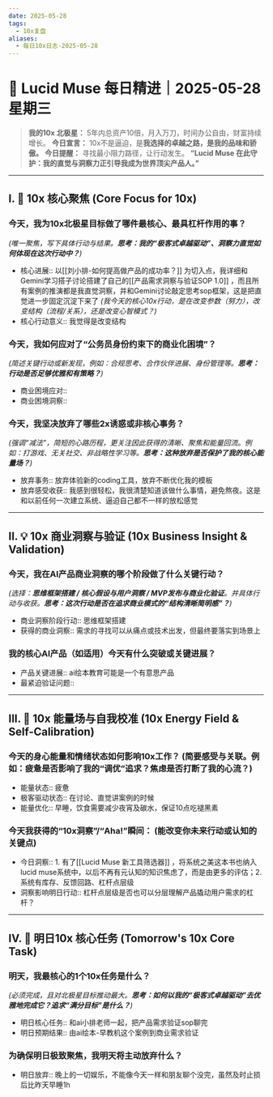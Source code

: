 ```yaml
---
date: 2025-05-28
tags:
  - 10x复盘
aliases:
  - 每日10x日志-2025-05-28
---
```

# 🚀  Lucid Muse 每日精进｜2025-05-28 星期三

> **我的10x 北极星：** 5年内总资产10倍，月入万刀，时间办公自由，财富持续增长。
> **今日宣言：** 10x不是逼迫，是**我选择的卓越之路，是我的品味和骄傲。**
> **今日提醒：** 寻找最小阻力路径，让行动发生。
> **“Lucid Muse 在此守护：我的直觉与洞察力正引导我成为世界顶尖产品人。”**

---

## **I. 🚀 10x 核心聚焦 (Core Focus for 10x)**

### **今天，我为10x北极星目标做了哪件**最核心、最具杠杆作用的事？ 
*(唯一聚焦，写下具体行动与结果。**思考：我的“极客式卓越驱动”、洞察力直觉如何体现在这次行动中？**)*
- 核心进展:: 以[[刘小排-如何提高做产品的成功率？]] 为切入点，我详细和Gemini学习搭子讨论搭建了自己的[[产品需求洞察与验证SOP 1.0]] ，而且所有案例的推演都是我直觉洞察，并和Gemini讨论敲定思考sop框架，这是把直觉进一步固定沉淀下来了
*(我今天的核心10x行动，是在改变参数（努力），改变结构（流程/关系），还是改变心智模式？)*
- 核心行动意义:: 我觉得是改变结构

### **今天，我如何应对了“公务员身份约束下的商业化困境”？** 
*(简述关键行动或新发现，例如：合规思考、合作伙伴进展、身份管理等。**思考：行动是否足够优雅和有策略？**)*
- 商业困境应对:: 
- 商业困境洞察:: 

### **今天，我坚决放弃了哪些2x诱惑或非核心事务？**
*(强调“减法”，简短的心路历程，更关注因此获得的清晰、聚焦和能量回流。例如：打游戏、无关社交、非战略性学习等。**思考：这种放弃是否保护了我的核心能量场？**)*
- 放弃事务:: 放弃体验新的coding工具，放弃不断优化我的模板
- 放弃感受收获:: 我感到很轻松，我很清楚知道该做什么事情，避免熬夜。这是和以前任何一次建立系统、逼迫自己都不一样的放松感觉

---

## **II. 💡 10x 商业洞察与验证 (10x Business Insight & Validation)**

### **今天，我在AI产品商业洞察的哪个阶段做了什么关键行动？** 
*(选择：**思维框架搭建 / 核心假设与用户洞察 / MVP发布与商业化验证**。并具体行动与收获。**思考：这次行动是否在追求商业模式的“结构清晰简明感”？**)*
- 商业洞察阶段行动:: 思维框架搭建
- 获得的商业洞察:: 需求的寻找可以从痛点或技术出发，但最终要落实到场景上

### **我的核心AI产品（如适用）今天有什么突破或关键进展？**
- 产品关键进展:: ai绘本教育可能是一个有意思产品
- 最紧迫验证问题:: 

---

## **III. 🌟 10x 能量场与自我校准 (10x Energy Field & Self-Calibration)**

### **今天的身心能量和情绪状态如何影响10x工作？** (简要感受与关联。例如：疲惫是否影响了我的“调优”追求？焦虑是否打断了我的心流？)
- 能量状态:: 疲惫
- 极客驱动状态:: 在讨论、直觉讲案例的时候
- 能量优化:: 早睡，饮食需要减少夜宵及碳水，保证10点吃褪黑素

### **今天我获得的“10x洞察”/“Aha!”瞬间：** (能改变你未来行动或认知的关键点)
- 今日洞察:: 1. 有了[[Lucid Muse 新工具筛选器]] ，将系统之美这本书也纳入lucid muse系统中，以后不再有元认知的知识焦虑了，而是由更多的评估；2. 系统有库存、反馈回路、杠杆点层级
- 洞察影响明日行动:: 杠杆点层级是否也可以分层理解产品撬动用户需求的杠杆？

---

## **IV. 🎯 明日10x 核心任务 (Tomorrow's 10x Core Task)**

### **明天，我最核心的1个10x任务是什么？**
*(必须完成，且对北极星目标推动最大。**思考：如何以我的“极客式卓越驱动”去优雅地完成它？追求“满分目标”是什么？**)*
- 明日核心任务:: 和ai小排老师一起，把产品需求验证sop聊完
- 明日预期结果:: 由ai绘本-早教机这个案例到商业需求验证

### **为确保明日极致聚焦，我明天将主动放弃什么？**
- 明日放弃:: 晚上的一切娱乐，不能像今天一样和朋友聊个没完，虽然及时止损后比昨天早睡1h